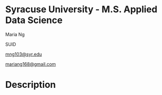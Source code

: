 # Syracuse University - M.S. Applied Data Science

Maria Ng

SUID

mng103@syr.edu

mariang168@gmail.com

# Description
